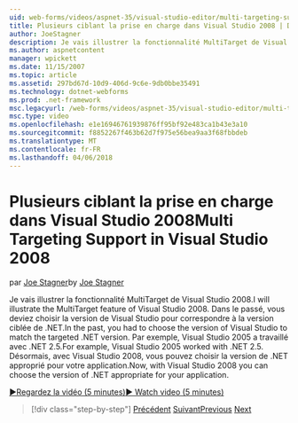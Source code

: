 ```yaml
---
uid: web-forms/videos/aspnet-35/visual-studio-editor/multi-targeting-support-in-visual-studio-2008
title: Plusieurs ciblant la prise en charge dans Visual Studio 2008 | Documents Microsoft
author: JoeStagner
description: Je vais illustrer la fonctionnalité MultiTarget de Visual Studio 2008. Dans le passé, vous avez choisi la version de Visual Studio pour faire correspondre le versi ciblé .NET...
ms.author: aspnetcontent
manager: wpickett
ms.date: 11/15/2007
ms.topic: article
ms.assetid: 297bd67d-10d9-406d-9c6e-9db0bbe35491
ms.technology: dotnet-webforms
ms.prod: .net-framework
msc.legacyurl: /web-forms/videos/aspnet-35/visual-studio-editor/multi-targeting-support-in-visual-studio-2008
msc.type: video
ms.openlocfilehash: e1e16946761939876ff95bf92e483ca1b43e3a10
ms.sourcegitcommit: f8852267f463b62d7f975e56bea9aa3f68fbbdeb
ms.translationtype: MT
ms.contentlocale: fr-FR
ms.lasthandoff: 04/06/2018
---
```

<a name="multi-targeting-support-in-visual-studio-2008"></a><span data-ttu-id="4b389-104">Plusieurs ciblant la prise en charge dans Visual Studio 2008</span><span class="sxs-lookup"><span data-stu-id="4b389-104">Multi Targeting Support in Visual Studio 2008</span></span>
====================
<span data-ttu-id="4b389-105">par [Joe Stagner](https://github.com/JoeStagner)</span><span class="sxs-lookup"><span data-stu-id="4b389-105">by [Joe Stagner](https://github.com/JoeStagner)</span></span>

<span data-ttu-id="4b389-106">Je vais illustrer la fonctionnalité MultiTarget de Visual Studio 2008.</span><span class="sxs-lookup"><span data-stu-id="4b389-106">I will illustrate the MultiTarget feature of Visual Studio 2008.</span></span> <span data-ttu-id="4b389-107">Dans le passé, vous deviez choisir la version de Visual Studio pour correspondre à la version ciblée de .NET.</span><span class="sxs-lookup"><span data-stu-id="4b389-107">In the past, you had to choose the version of Visual Studio to match the targeted .NET version.</span></span> <span data-ttu-id="4b389-108">Par exemple, Visual Studio 2005 a travaillé avec .NET 2.5.</span><span class="sxs-lookup"><span data-stu-id="4b389-108">For example, Visual Studio 2005 worked with .NET 2.5.</span></span> <span data-ttu-id="4b389-109">Désormais, avec Visual Studio 2008, vous pouvez choisir la version de .NET approprié pour votre application.</span><span class="sxs-lookup"><span data-stu-id="4b389-109">Now, with Visual Studio 2008 you can choose the version of .NET appropriate for your application.</span></span>

[<span data-ttu-id="4b389-110">&#9654;Regardez la vidéo (5 minutes)</span><span class="sxs-lookup"><span data-stu-id="4b389-110">&#9654; Watch video (5 minutes)</span></span>](https://channel9.msdn.com/Blogs/ASP-NET-Site-Videos/multi-targeting-support-in-visual-studio-2008)

> [!div class="step-by-step"]
> <span data-ttu-id="4b389-111">[Précédent](javascript-debugging-in-visual-studio-2008.md)
> [Suivant](intellisense-for-jscript-and-aspnet-ajax.md)</span><span class="sxs-lookup"><span data-stu-id="4b389-111">[Previous](javascript-debugging-in-visual-studio-2008.md)
[Next](intellisense-for-jscript-and-aspnet-ajax.md)</span></span>
